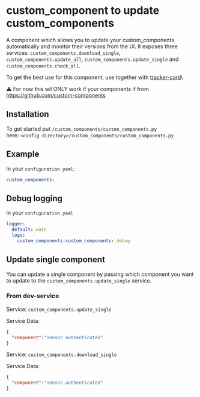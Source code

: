 # custom_component to update custom_components

A component which allows you to update your custom_components automatically and monitor their versions from the UI. It exposes three services: `custom_components.download_single`, `custom_components.update_all`, `custom_components.update_single` and `custom_components.check_all`.

To get the best use for this component, use together with [tracker-card](https://github.com/ciotlosm/custom-lovelace/tree/master/tracker-card)\

⚠️ For now this wil ONLY work if your components if from https://github.com/custom-components

## Installation

To get started put `/custom_components/custom_components.py`  
here: `<config directory>/custom_components/custom_components.py` 

## Example

In your `configuration.yaml`:

```yaml
custom_components:
```

## Debug logging

In your `configuration.yaml`

```yaml
logger:
  default: warn
  logs:
    custom_components.custom_components: debug
```

## Update single component

You can update a single component by passing which component you want to update to the  `custom_components.update_single` service.

### From dev-service

Service: `custom_components.update_single`

Service Data:

```json
{
  "component":"sensor.authenticated"
}
```

Service: `custom_components.download_single`

Service Data:

```json
{
  "component":"sensor.authenticated"
}
```
